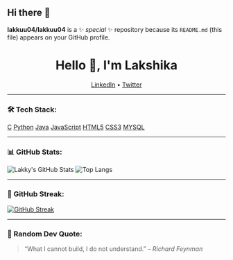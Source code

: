 ## Hi there 👋
**lakkuu04/lakkuu04** is a ✨ _special_ ✨ repository because its `README.md` (this file) appears on your GitHub profile.

<h1 align="center">Hello 👋, I'm Lakshika</h1>

<p align="center">
  <a href=https://linkedin.com/in/your-link](https://www.linkedin.com/in/lakshika-sabharwal-a7b76429b/ target="_blank">LinkedIn</a> • 
  <a href=https://twitter.com/your-link](https://x.com/lakkusabhar04 target="_blank">Twitter</a>
</p>

---

### 🛠️ Tech Stack:
[C](https://img.shields.io/badge/-C-000?&logo=c)
[Python](https://img.shields.io/badge/-Python-000?&logo=python)
[Java](https://img.shields.io/badge/-Java-000?&logo=java)
[JavaScript](https://img.shields.io/badge/-JavaScript-000?&logo=javascript)
[HTML5](https://img.shields.io/badge/-HTML5-000?&logo=html5)
[CSS3](https://img.shields.io/badge/-CSS3-000?&logo=css3)
[MYSQL](https://img.shields.io/badge/-SQLite-000?&logo=sqlite)

---

### 📊 GitHub Stats:
![Lakky's GitHub Stats](https://github-readme-stats.vercel.app/api?username=lakkuu04&show_icons=true&theme=radical)
![Top Langs](https://github-readme-stats.vercel.app/api/top-langs/?username=lakkuu04&layout=compact&theme=radical)

---

### 🔁 GitHub Streak:
[![GitHub Streak](https://streak-stats.demolab.com/?user=lakkuu04&theme=radical)](https://git.io/streak-stats)

---

### 🧠 Random Dev Quote:
> “What I cannot build, I do not understand.” – *Richard Feynman*

